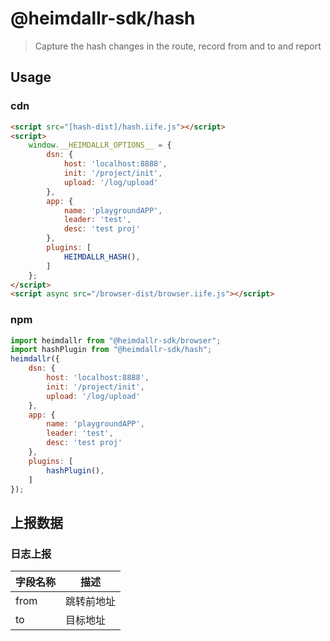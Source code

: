 # @heimdallr-sdk/hash

> Capture the hash changes in the route, record from and to and report

## Usage

### cdn

```html
<script src="[hash-dist]/hash.iife.js"></script>
<script>
    window.__HEIMDALLR_OPTIONS__ = {
        dsn: {
            host: 'localhost:8888',
            init: '/project/init',
            upload: '/log/upload'
        },
        app: {
            name: 'playgroundAPP',
            leader: 'test',
            desc: 'test proj'
        },
        plugins: [
            HEIMDALLR_HASH(),
        ]
    };
</script>
<script async src="/browser-dist/browser.iife.js"></script>
```

### npm

```js
import heimdallr from "@heimdallr-sdk/browser";
import hashPlugin from "@heimdallr-sdk/hash";
heimdallr({
    dsn: {
        host: 'localhost:8888',
        init: '/project/init',
        upload: '/log/upload'
    },
    app: {
        name: 'playgroundAPP',
        leader: 'test',
        desc: 'test proj'
    },
    plugins: [
        hashPlugin(),
    ]
});
```

## 上报数据

### 日志上报

|字段名称|描述|
|-|-|
|from|跳转前地址|
|to|目标地址|
